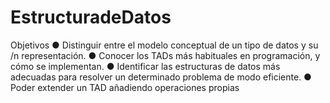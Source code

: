 # EstructuradeDatos

Objetivos
● Distinguir entre el modelo conceptual de un tipo de datos y su /n
representación.
● Conocer los TADs más habituales en programación, y cómo se 
implementan.
● Identificar las estructuras de datos más adecuadas para resolver un 
determinado problema de modo eficiente.
● Poder extender un TAD añadiendo operaciones propias
